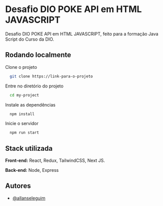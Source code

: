 
# Desafio DIO POKE API em HTML JAVASCRIPT

Desafio DIO POKE API em HTML JAVASCRIPT, feito para a formação Java Script do Curso da DIO.


## Rodando localmente

Clone o projeto

```bash
  git clone https://link-para-o-projeto
```

Entre no diretório do projeto

```bash
  cd my-project
```

Instale as dependências

```bash
  npm install
```

Inicie o servidor

```bash
  npm run start
```


## Stack utilizada

**Front-end:** React, Redux, TailwindCSS, Next JS.

**Back-end:** Node, Express


## Autores

- [@allanseleguim](https://www.github.com/allanseleguim)

